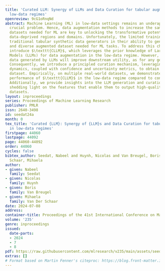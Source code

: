 ```yaml
---
title: 'Curated LLM: Synergy of LLMs and Data Curation for tabular augmentation in
  low-data regimes'
openreview: 9cG1oRnqNd
abstract: Machine Learning (ML) in low-data settings remains an underappreciated yet
  crucial problem. Hence, data augmentation methods to increase the sample size of
  datasets needed for ML are key to unlocking the transformative potential of ML in
  data-deprived regions and domains. Unfortunately, the limited training set constrains
  traditional tabular synthetic data generators in their ability to generate a large
  and diverse augmented dataset needed for ML tasks. To address this challenge, we
  introduce $\texttt{CLLM}$, which leverages the prior knowledge of Large Language
  Models (LLMs) for data augmentation in the low-data regime. However, not all the
  data generated by LLMs will improve downstream utility, as for any generative model.
  Consequently, we introduce a principled curation mechanism, leveraging learning
  dynamics, coupled with confidence and uncertainty metrics, to obtain a high-quality
  dataset. Empirically, on multiple real-world datasets, we demonstrate the superior
  performance of $\texttt{CLLM}$ in the low-data regime compared to conventional generators.
  Additionally, we provide insights into the LLM generation and curation mechanism,
  shedding light on the features that enable them to output high-quality augmented
  datasets.
layout: inproceedings
series: Proceedings of Machine Learning Research
publisher: PMLR
issn: 2640-3498
id: seedat24a
month: 0
tex_title: 'Curated {LLM}: Synergy of {LLM}s and Data Curation for tabular augmentation
  in low-data regimes'
firstpage: 44060
lastpage: 44092
page: 44060-44092
order: 44060
cycles: false
bibtex_author: Seedat, Nabeel and Huynh, Nicolas and Van Breugel, Boris and Van Der
  Schaar, Mihaela
author:
- given: Nabeel
  family: Seedat
- given: Nicolas
  family: Huynh
- given: Boris
  family: Van Breugel
- given: Mihaela
  family: Van Der Schaar
date: 2024-07-08
address:
container-title: Proceedings of the 41st International Conference on Machine Learning
volume: '235'
genre: inproceedings
issued:
  date-parts:
  - 2024
  - 7
  - 8
pdf: https://raw.githubusercontent.com/mlresearch/v235/main/assets/seedat24a/seedat24a.pdf
extras: []
# Format based on Martin Fenner's citeproc: https://blog.front-matter.io/posts/citeproc-yaml-for-bibliographies/
---
```

